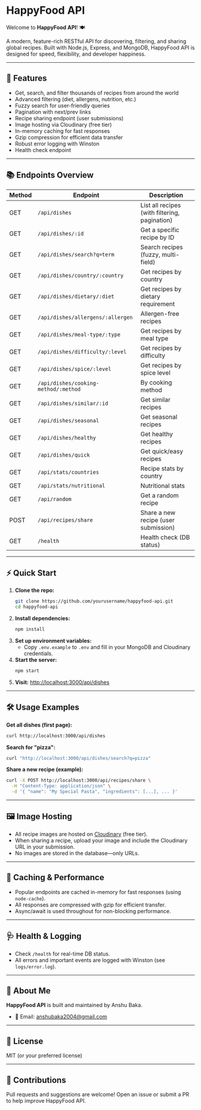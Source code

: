 # HappyFood API

Welcome to **HappyFood API**! 🍽️

A modern, feature-rich RESTful API for discovering, filtering, and sharing global recipes. Built with Node.js, Express, and MongoDB, HappyFood API is designed for speed, flexibility, and developer happiness.

---

## 🚀 Features
- Get, search, and filter thousands of recipes from around the world
- Advanced filtering (diet, allergens, nutrition, etc.)
- Fuzzy search for user-friendly queries
- Pagination with next/prev links
- Recipe sharing endpoint (user submissions)
- Image hosting via Cloudinary (free tier)
- In-memory caching for fast responses
- Gzip compression for efficient data transfer
- Robust error logging with Winston
- Health check endpoint

---

## 📚 Endpoints Overview

| Method | Endpoint                        | Description                                 |
|--------|----------------------------------|---------------------------------------------|
| GET    | `/api/dishes`                   | List all recipes (with filtering, pagination)|
| GET    | `/api/dishes/:id`               | Get a specific recipe by ID                 |
| GET    | `/api/dishes/search?q=term`     | Search recipes (fuzzy, multi-field)         |
| GET    | `/api/dishes/country/:country`  | Get recipes by country                      |
| GET    | `/api/dishes/dietary/:diet`     | Get recipes by dietary requirement          |
| GET    | `/api/dishes/allergens/:allergen`| Allergen-free recipes                      |
| GET    | `/api/dishes/meal-type/:type`   | Get recipes by meal type                    |
| GET    | `/api/dishes/difficulty/:level` | Get recipes by difficulty                   |
| GET    | `/api/dishes/spice/:level`      | Get recipes by spice level                  |
| GET    | `/api/dishes/cooking-method/:method` | By cooking method                     |
| GET    | `/api/dishes/similar/:id`       | Get similar recipes                         |
| GET    | `/api/dishes/seasonal`          | Get seasonal recipes                        |
| GET    | `/api/dishes/healthy`           | Get healthy recipes                         |
| GET    | `/api/dishes/quick`             | Get quick/easy recipes                      |
| GET    | `/api/stats/countries`          | Recipe stats by country                     |
| GET    | `/api/stats/nutritional`        | Nutritional stats                           |
| GET    | `/api/random`                   | Get a random recipe                         |
| POST   | `/api/recipes/share`            | Share a new recipe (user submission)        |
| GET    | `/health`                       | Health check (DB status)                    |

---

## ⚡️ Quick Start

1. **Clone the repo:**
   ```bash
   git clone https://github.com/yourusername/happyfood-api.git
   cd happyfood-api
   ```
2. **Install dependencies:**
   ```bash
   npm install
   ```
3. **Set up environment variables:**
   - Copy `.env.example` to `.env` and fill in your MongoDB and Cloudinary credentials.
4. **Start the server:**
   ```bash
   npm start
   ```
5. **Visit:** [http://localhost:3000/api/dishes](http://localhost:3000/api/dishes)

---

## 🛠️ Usage Examples

**Get all dishes (first page):**
```bash
curl http://localhost:3000/api/dishes
```

**Search for "pizza":**
```bash
curl "http://localhost:3000/api/dishes/search?q=pizza"
```

**Share a new recipe (example):**
```bash
curl -X POST http://localhost:3000/api/recipes/share \
  -H "Content-Type: application/json" \
  -d '{ "name": "My Special Pasta", "ingredients": [...], ... }'
```

---

## 🖼️ Image Hosting
- All recipe images are hosted on [Cloudinary](https://cloudinary.com/) (free tier).
- When sharing a recipe, upload your image and include the Cloudinary URL in your submission.
- No images are stored in the database—only URLs.

---

## 🚦 Caching & Performance
- Popular endpoints are cached in-memory for fast responses (using `node-cache`).
- All responses are compressed with gzip for efficient transfer.
- Async/await is used throughout for non-blocking performance.

---

## 🩺 Health & Logging
- Check `/health` for real-time DB status.
- All errors and important events are logged with Winston (see `logs/error.log`).

---

## 👤 About Me
**HappyFood API** is built and maintained by Anshu Baka.

- 📧 Email: anshubaka2004@gmail.com

---

## 📄 License
MIT (or your preferred license)

---

## 🙌 Contributions
Pull requests and suggestions are welcome! Open an issue or submit a PR to help improve HappyFood API. 